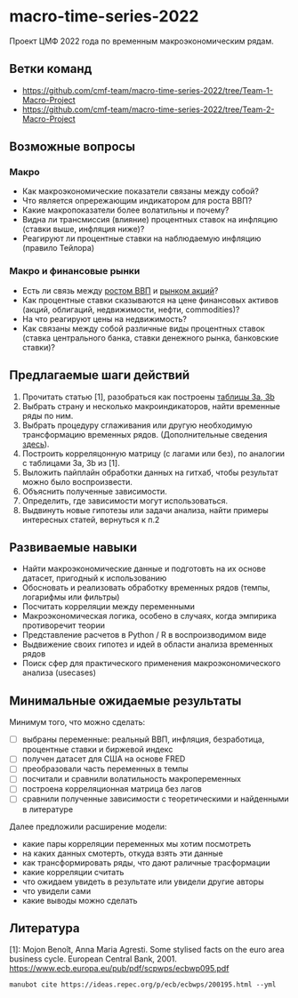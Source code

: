 # macro-time-series-2022

Проект ЦМФ 2022 года по временным макроэкономическим рядам.

Ветки команд
-------------

- https://github.com/cmf-team/macro-time-series-2022/tree/Team-1-Macro-Project
- https://github.com/cmf-team/macro-time-series-2022/tree/Team-2-Macro-Project

Возможные вопросы
-----------------

### Макро

- Как макроэкономические показатели связаны между собой?
- Что является опрережающим индикатором для роста ВВП?
- Какие макропоказатели более волатильны и почему?
- Видна ли трансмиссия (влияние) процентных ставок на инфляцию (ставки выше, инфляция ниже)?
- Реагируют ли процентные ставки на наблюдаемую инфляцию (правило Тейлора)

### Макро и финансовые рынки

- Есть ли связь между [ростом ВВП](https://fred.stlouisfed.org/series/GDP) и [рынком акций](https://fred.stlouisfed.org/series/WILL5000PRFC)?
- Как процентные ставки сказываются на цене финансовых активов (акций, облигаций, недвижимости, нефти, commodities)?
- На что реагируют цены на недвижимость?
- Как связаны между собой различные виды процентных ставок (ставка центрального банка, ставки денежного рынка, банковские ставки)?

Предлагаемые шаги действий
---------------------------

1. Прочитать статью [1], разобраться как построены [таблицы 3а, 3b](https://github.com/cmf-team/macro-time-series-2022/issues/1)
2. Выбрать страну и несколько макроиндикаторов, найти временные ряды по ним.
3. Выбрать процедуру сглаживания или другую необходимую трансформацию временных рядов. (Дополнительные сведения [здесь](http://www.columbia.edu/~mu2166/book/empirics/slides_empirics.pdf)).
4. Построить корреляцонную матрицу (с лагами или без), по аналогии с таблицами 3а, 3b из [1].
5. Выложить пайплайн обработки данных на гитхаб, чтобы результат можно было воспроизвести.
6. Объяснить полученные зависимости.
7. Определить, где зависимости могут использоваться.
9. Выдвинуть новые гипотезы или задачи анализа, найти примеры интересных статей, вернуться к п.2

Развиваемые навыки
------------------

- Найти макроэкономические данные и подготовть на их основе датасет, пригодный к использованию
- Обосновать и реализовать обработку временных рядов (темпы, логарифмы или фильтры)
- Посчитать корреляции между переменными
- Макроэкономическая логика, особено в случаях, когда эмпирика противоречит теории
- Представление расчетов в Python / R в воспроизводимом виде
- Выдвижение своих гипотез и идей в области анализа временных рядов
- Поиск сфер для практического применения макроэкономического анализа (usecases)

Минимальные ожидаемые результаты
--------------------------------

Минимум того, что можно сделать:

- [ ] выбраны переменные: реальный ВВП, инфляция, безработица, процентные ставки и биржевой индекс 
- [ ] получен датасет для США на основе FRED
- [ ] преобразовали часть переменных в темпы
- [ ] посчитали и сравнили волатильность макропеременных
- [ ] построена корреляционная матрица без лагов
- [ ] сравнили полученные зависимости с теоретическими и найденными в литературе

Далее предложили расширение модели:

  - какие пары корреляции переменных мы хотим посмотреть
  - на каких данных смотерть, откуда взять эти данные
  - как трансформировать ряды, что дают раличные трасформации
  - какие корреляции считать
  - что ожидаем увидеть в результате или увидели другие авторы
  - что увидели сами
  - какие выводы можно сделать

Литература
----------

\[1\]: Mojon Benoît, Anna Maria Agresti. Some stylised facts on the euro area business cycle. European Central Bank, 2001.
<https://www.ecb.europa.eu/pub/pdf/scpwps/ecbwp095.pdf>

```
manubot cite https://ideas.repec.org/p/ecb/ecbwps/200195.html --yml
```

